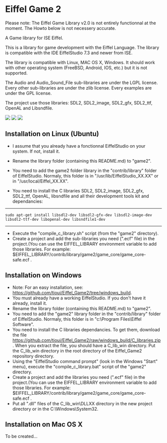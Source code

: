 Eiffel Game 2
=============

Please note: The Eiffel Game Library v2.0 is not entirely functionnal at the moment. The Howto below is not necessery accurate.

A Game library for ISE Eiffel.

This is a library for game development with the Eiffel Language. The library is compatible with the IDE EiffelStudio 7.3 and newer from ISE.

The library is compatible with Linux, MAC OS X, Windows. It should work with other operating system (FreeBSD, Android, IOS, etc.) but it is not supported.

The Audio and Audio_Sound_File sub-libraries are under the LGPL license. Every other sub-libraries are under the zlib license. Every examples are under the GPL license.

The project use those libraries: SDL2, SDL2_image, SDL2_gfx, SDL2_ttf, OpenAL and Libsndfile.

[<img src="http://api.flattr.com/button/flattr-badge-large.png">](http://flattr.com/thing/971297/Eiffel-Game-Library)
[<img src="https://www.paypalobjects.com/en_US/i/btn/btn_donate_SM.gif">](https://www.paypal.com/cgi-bin/webscr?cmd=_donations&business=louis%40tioui%2ecom&lc=CA&item_name=Louis%20Marchand&currency_code=USD&bn=PP%2dDonationsBF%3abtn_donate_SM%2egif%3aNonHosted)
[<img src="https://www.coinbase.com/assets/buttons/donation_small-210ad5fe8fe0846a0c6bc676e1bad3d462ab3fcbdaf2443de8755503d0729847.png">](https://www.coinbase.com/tioui)

Installation on Linux (Ubuntu)
------------------------------

* I assume that you already have a fonctionnal EiffelStudio on your system. If not, install it.
* Rename the library folder (containing this README.md) to "game2".
* You need to add the game2 folder library in the "contrib/library" folder of EiffelStudio. Normaly, this folder is in "/usr/lib/EiffelStudio_XX.XX" or in "/usr/local/Eiffel_XX.XX".

* You need to install the C libraries SDL2, SDL2_image, SDL2_gfx, SDL2_ttf, OpenAL, libsndfile and all their development tools kit and dependancies:  

***

	sudo apt-get install libsdl2-dev libsdl2-gfx-dev libsdl2-image-dev libsdl2-ttf-dev libopenal-dev libsndfile1-dev

***

* Execute the "compile_c_library.sh" script (from the "game2" directory).
* Create a project and add the sub-libraries you need (".ecf" file) in the project.(You can use the EIFFEL_LIBRARY environment variable to add those libraries. For example: $EIFFEL_LIBRARY/contrib/library/game2/game_core/game_core-safe.ecf .


Installation on Windows
-----------------------

* Note: For an easy installation, see: https://github.com/tioui/Eiffel_Game2/tree/windows_build.
* You must already have a working EiffelStudio. If you don't have it already, install it.
* Rename the library folder (containing this README.md) to "game2".
* You need to add the "game2" library folder in the "contrib/library" folder of EiffelStudio. Normaly, this folder is in "c:\Program Files\Eiffel Software\".
* You need to install the C libraries dependancies. To get them, download the file https://github.com/tioui/Eiffel_Game2/raw/windows_build/C_libraries.zip. When you extract the file, you should have a C_lib_win directory. Put the C_lib_win directory in the root directory of the Eiffel_Game2 repository directory.
* Using the "EiffelStudio command prompt" (look in the Windows "Start" menu), execute the "compile_c_library.bat" script of the "game2" directory.
* Create a project and add the libraries you need (".ecf" file) in the project.(You can use the EIFFEL_LIBRARY environment variable to add those libraries. For example: $EIFFEL_LIBRARY/contrib/library/game2/game_core/game_core-safe.ecf .
* Put all ".dll" files of the C_lib_win\DLLXX directory in the new project directory or in the C:\Windows\System32\.


Installation on Mac OS X
------------------------

To be created...

